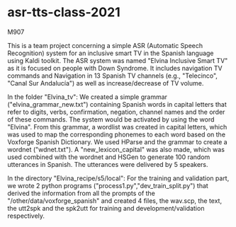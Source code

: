 # asr-tts-class-2021
M907

This is a team project concerning a simple ASR (Automatic Speech Recognition) system for an inclusive smart TV in the Spanish language using Kaldi toolkit. The ASR system was named "Elvina Inclusive Smart TV" as it is focused on people with Down Syndrome.  It includes navigation TV commands and Navigation in 13 Spanish TV channels (e.g., "Telecinco", "Canal Sur Andalucía") as well as increase/decrease of TV volume. 

In the folder "Elvina_tv":
We created a simple grammar ("elvina_grammar_new.txt") containing Spanish words in capital letters that refer to digits, verbs, confirmation, negation, channel names and the order of these commands. The system would be activated by using the word "Elvina".  From this grammar, a wordlist was created in capital letters, which was used to map the corresponding phonemes to each word based on the Voxforge Spanish Dictionary.  We used HParse and the grammar to create a wordnet ("wdnet.txt"). A "new_lexicon_capital" was also made, which was used combined with the wordnet and HSGen to generate 100 random utterances in Spanish. The utterances were delivered by 5 speakers. 

In the directory "Elvina_recipe/s5/local":
For the training and validation part, we wrote 2 python programs ("process1.py","dev_train_split.py") that derived the information from all the prompts of the "/other/data/voxforge_spanish" and created 4 files, the wav.scp, the text, the utt2spk and the spk2utt for training and development/validation respectively. 
